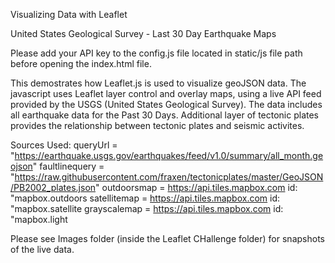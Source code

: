 Visualizing Data with Leaflet

United States Geological Survey - Last 30 Day Earthquake Maps

Please add your API key to the config.js file located in static/js file path before opening the index.html file.

This demostrates how Leaflet.js is used to visualize geoJSON data. The javascript uses Leaflet layer control and overlay maps, using a live API feed provided by the USGS (United States Geological Survey). The data includes all earthquake data for the Past 30 Days. Additional layer of tectonic plates provides the relationship between tectonic plates and seismic activites.

Sources Used:
queryUrl = "https://earthquake.usgs.gov/earthquakes/feed/v1.0/summary/all_month.geojson" 
faultlinequery = "https://raw.githubusercontent.com/fraxen/tectonicplates/master/GeoJSON/PB2002_plates.json" 
outdoorsmap = https://api.tiles.mapbox.com id: "mapbox.outdoors 
satellitemap = https://api.tiles.mapbox.com id: "mapbox.satellite 
grayscalemap = https://api.tiles.mapbox.com id: "mapbox.light 


Please see Images folder (inside the Leaflet CHallenge folder) for snapshots of the live data.


